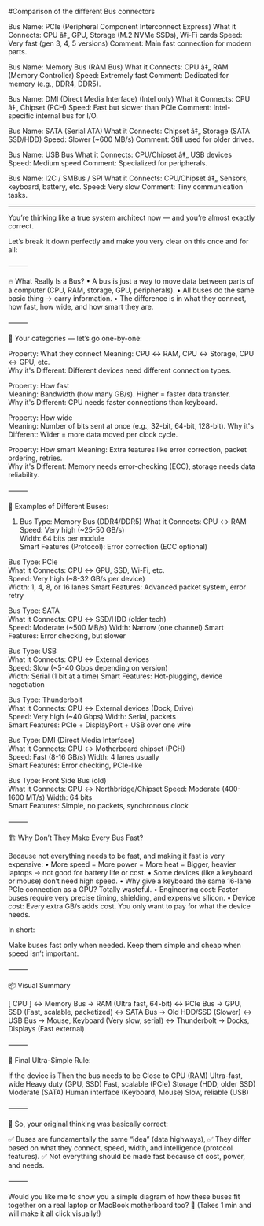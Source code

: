 #Comparison of the different Bus connectors

Bus Name: PCIe (Peripheral Component Interconnect Express)
What it Connects: CPU â‡„ GPU, Storage (M.2 NVMe SSDs), Wi-Fi cards
Speed: Very fast (gen 3, 4, 5 versions)
Comment: Main fast connection for modern parts.

Bus Name: Memory Bus (RAM Bus)
What it Connects: CPU â‡„ RAM (Memory Controller)
Speed: Extremely fast
Comment: Dedicated for memory (e.g., DDR4, DDR5).

Bus Name: DMI (Direct Media Interface) (Intel only)
What it Connects: CPU â‡„ Chipset (PCH)
Speed: Fast but slower than PCIe
Comment: Intel-specific internal bus for I/O.

Bus Name: SATA (Serial ATA)
What it Connects: Chipset â‡„ Storage (SATA SSD/HDD)
Speed: Slower (~600 MB/s)
Comment: Still used for older drives.

Bus Name: USB Bus
What it Connects: CPU/Chipset â‡„ USB devices
Speed: Medium speed
Comment: Specialized for peripherals.

Bus Name: I2C / SMBus / SPI
What it Connects: CPU/Chipset â‡„ Sensors, keyboard, battery, etc.
Speed: Very slow
Comment: Tiny communication tasks.

--------------------------------------------------------------------

You’re thinking like a true system architect now — and you’re almost exactly correct.

Let’s break it down perfectly and make you very clear on this once and for all:

⸻

🔥 What Really Is a Bus?
	•	A bus is just a way to move data between parts of a computer (CPU, RAM, storage, GPU, peripherals).
	•	All buses do the same basic thing → carry information.
	•	The difference is in what they connect, how fast, how wide, and how smart they are.

⸻

🧠 Your categories — let’s go one-by-one:


Property: What they connect	
Meaning: CPU ↔ RAM, CPU ↔ Storage, CPU ↔ GPU, etc.	
Why it's Different: Different devices need different connection types.

Property: How fast	
Meaning: Bandwidth (how many GB/s). Higher = faster data transfer.	
Why it's Different: CPU needs faster connections than keyboard.

Property: How wide	
Meaning: Number of bits sent at once (e.g., 32-bit, 64-bit, 128-bit).	Why it's Different: Wider = more data moved per clock cycle.

Property: How smart	
Meaning: Extra features like error correction, packet ordering, retries.	
Why it's Different: Memory needs error-checking (ECC), storage needs data reliability.


⸻

🚀 Examples of Different Buses:


1. Bus Type: Memory Bus (DDR4/DDR5)	
What it Connects: CPU ↔ RAM	
Speed: Very high (~25-50 GB/s)	
Width: 64 bits per module	
Smart Features (Protocol): Error correction (ECC optional)

Bus Type: PCIe	
What it Connects: CPU ↔ GPU, SSD, Wi-Fi, etc.	
Speed: Very high (~8-32 GB/s per device)	
Width: 1, 4, 8, or 16 lanes	
Smart Features: Advanced packet system, error retry

Bus Type: SATA	
What it Connects: CPU ↔ SSD/HDD (older tech)	
Speed: Moderate (~500 MB/s)	
Width: Narrow (one channel)	
Smart Features: Error checking, but slower

Bus Type: USB	
What it Connects: CPU ↔ External devices	
Speed: Slow (~5-40 Gbps depending on version)	
Width: Serial (1 bit at a time)	
Smart Features: Hot-plugging, device negotiation

Bus Type: Thunderbolt	
What it Connects: CPU ↔ External devices (Dock, Drive)	
Speed: Very high (~40 Gbps)	
Width: Serial, packets	
Smart Features: PCIe + DisplayPort + USB over one wire

Bus Type: DMI (Direct Media Interface)	
What it Connects: CPU ↔ Motherboard chipset (PCH)	
Speed: Fast (8-16 GB/s)	
Width: 4 lanes usually	
Smart Features: Error checking, PCIe-like

Bus Type: Front Side Bus (old)	
What it Connects: CPU ↔ Northbridge/Chipset	
Speed: Moderate (400-1600 MT/s)	
Width: 64 bits	
Smart Features: Simple, no packets, synchronous clock



⸻

🏗️ Why Don’t They Make Every Bus Fast?

Because not everything needs to be fast, and making it fast is very expensive:
	•	More speed = More power = More heat = Bigger, heavier laptops → not good for battery life or cost.
	•	Some devices (like a keyboard or mouse) don’t need high speed.
	•	Why give a keyboard the same 16-lane PCIe connection as a GPU? Totally wasteful.
	•	Engineering cost: Faster buses require very precise timing, shielding, and expensive silicon.
	•	Device cost: Every extra GB/s adds cost. You only want to pay for what the device needs.

In short:

Make buses fast only when needed.
Keep them simple and cheap when speed isn’t important.

⸻

📦 Visual Summary

[ CPU ]
  ↔ Memory Bus → RAM (Ultra fast, 64-bit)
  ↔ PCIe Bus → GPU, SSD (Fast, scalable, packetized)
  ↔ SATA Bus → Old HDD/SSD (Slower)
  ↔ USB Bus → Mouse, Keyboard (Very slow, serial)
  ↔ Thunderbolt → Docks, Displays (Fast external)



⸻

🧠 Final Ultra-Simple Rule:

If the device is	Then the bus needs to be
Close to CPU (RAM)	Ultra-fast, wide
Heavy duty (GPU, SSD)	Fast, scalable (PCIe)
Storage (HDD, older SSD)	Moderate (SATA)
Human interface (Keyboard, Mouse)	Slow, reliable (USB)



⸻

🎯 So, your original thinking was basically correct:

✅ Buses are fundamentally the same “idea” (data highways),
✅ They differ based on what they connect, speed, width, and intelligence (protocol features).
✅ Not everything should be made fast because of cost, power, and needs.

⸻

Would you like me to show you a simple diagram of how these buses fit together on a real laptop or MacBook motherboard too? 🚀 (Takes 1 min and will make it all click visually!)
